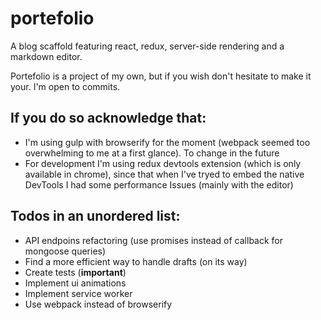 # portefolio

A blog scaffold featuring react, redux, server-side rendering and a markdown editor.

Portefolio is a project of my own, but if you wish don't hesitate to make it your. I'm open to commits.

## If you do so acknowledge that:

- I'm using gulp with browserify for the moment (webpack seemed too overwhelming to me at a first glance). To change in the future
- For development I'm using redux devtools extension (which is only available in chrome), since that when I've tryed to embed the native DevTools I had some performance Issues (mainly with the editor)

## Todos in an unordered list:

- API endpoins refactoring (use promises instead of callback for mongoose queries)
- Find a more efficient way to handle drafts (on its way)
- Create tests (**important**)
- Implement ui animations
- Implement service worker
- Use webpack instead of browserify
